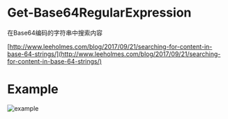 # Get-Base64RegularExpression

在Base64编码的字符串中搜索内容

[http://www.leeholmes.com/blog/2017/09/21/searching-for-content-in-base-64-strings/](http://www.leeholmes.com/blog/2017/09/21/searching-for-content-in-base-64-strings/)

# Example

![example](https://github.com/re4lity/Get-Base64RegularExpression/blob/master/example.jpg)
